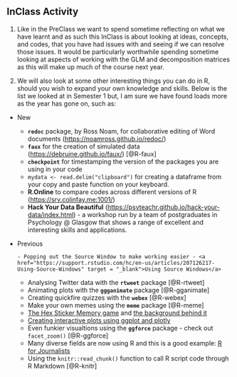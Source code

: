 
## InClass Activity

1. Like in the PreClass we want to spend sometime reflecting on what we have learnt and as such this InClass is about looking at ideas, concepts, and codes, that you have had issues with and seeing if we can resolve those issues. It would be particularly worthwhile spending sometime looking at aspects of working with the GLM and decomposition matrices as this will make up much of the course next year.

2. We will also look at some other interesting things you can do in R, should you wish to expand your own knowledge and skills. Below is the list we looked at in Semester 1 but, I am sure we have found loads more as the year has gone on, such as:

* New

     - **`redoc`** package, by Ross Noam, for collaborative editing of Word documents (https://noamross.github.io/redoc/)
     - **`faux`** for the creation of simulated data (https://debruine.github.io/faux/) [@R-faux]
     - **`checkpoint`** for timestamping the version of the packages you are using in your code
     - `mydata <- read.delim("clipboard")` for creating a dataframe from your copy and paste function on your keyboard.
     - **R.Online** to compare codes across different versions of R (https://srv.colinfay.me:1001/)
     - **Hack Your Data Beautiful** (https://psyteachr.github.io/hack-your-data/index.html) - a workshop run by a team of postgraduates in Psychology @ Glasgow that shows a range of excellent and interesting skills and applications.

* Previous

      - Popping out the Source Window to make working easier - <a href="https://support.rstudio.com/hc/en-us/articles/207126217-Using-Source-Windows" target = "_blank">Using Source Windows</a>
     - Analysing Twitter data with the **`rtweet`** package [@R-rtweet]
     - Animating plots with the **`ggganimate`** package [@R-gganimate]
     - Creating quickfire quizzes with the **`webex`** [@R-webex]
     - Make your own memes using the **`meme`** package [@R-meme]
     - <a href="https://dreamrs.shinyapps.io/memory-hex/" target = "_blank">The Hex Sticker Memory game</a> and <a href="https://community.rstudio.com/t/shiny-contest-submission-hex-memory-game/25336" target = "_blank">the background behind it</a>
     - <a href = "https://datatitian.com/how-to-turn-your-ggplot2-visualization-into-an-interactive-tweet/" target = "_blank">Creating interactive plots using ggplot and plotly</a>
     - Even funkier visualtions using the **`ggforce`** package - check out `facet_zoom()` [@R-ggforce]
     - Many diverse fields are now using R and this is a good example: <a href = "https://learn.r-journalism.com/en/" target = "_blank">R for Journalists</a>
     - Using the `knitr::read_chunk()` function to call R script code through R Markdown [@R-knitr]
